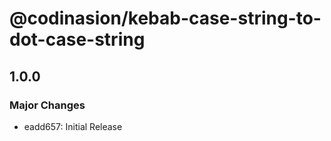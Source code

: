 # @codinasion/kebab-case-string-to-dot-case-string

## 1.0.0

### Major Changes

- eadd657: Initial Release
